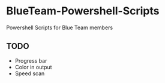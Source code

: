 # BlueTeam-Powershell-Scripts
Powershell Scripts for Blue Team members

## TODO
+ Progress bar
+ Color in output
+ Speed scan

